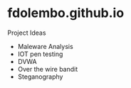 # fdolembo.github.io

Project Ideas
- Maleware Analysis
- IOT pen testing
- DVWA
- Over the wire bandit
- Steganography
